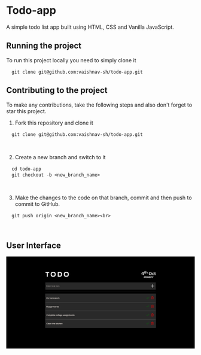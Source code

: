 # Todo-app
A simple todo list app built using HTML, CSS and Vanilla JavaScript.

## Running the project
To run this project locally you need to simply clone it
```
  git clone git@github.com:vaishnav-sh/todo-app.git
```
## Contributing to the project
To make any contributions, take the following steps and also don't forget to star this project.<br>
1. Fork this repository and clone it
```
  git clone git@github.com:vaishnav-sh/todo-app.git
```
<br>

2. Create a new branch and switch to it
```
  cd todo-app
  git checkout -b <new_branch_name>
```
<br>

3. Make the changes to the code on that branch, commit and then push to commit to GitHub.
```
  git push origin <new_branch_name><br>
```
<br>

## User Interface
![Todo-app UI](./design/todo-app.png)
